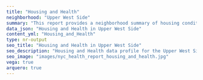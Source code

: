 ```yaml
---
title: "Housing and Health"
neighborhood: "Upper West Side"
summary: "This report provides a neighborhood summary of housing conditions and related health outcomes. It also describes population characteristics that can increase vulnerability to housing hazards."
data_json: "Housing and Health in Upper West Side"
content_yml: "Housing_and_Health"
type: nr-output
seo_title: "Housing and Health in Upper West Side"
seo_description: "Housing and Health data profile for the Upper West Side neighborhood of NYC."
seo_image: "images/nyc_health_report_housing_and_health.jpg"
vega: true
arquero: true
---
```

